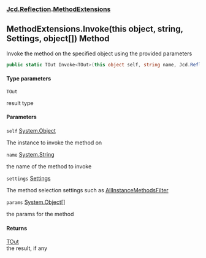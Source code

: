 ### [Jcd.Reflection](Jcd.Reflection.md 'Jcd.Reflection').[MethodExtensions](MethodExtensions.md 'Jcd.Reflection.MethodExtensions')

## MethodExtensions.Invoke<TOut>(this object, string, Settings, object[]) Method

Invoke the method on the specified object using the provided parameters

```csharp
public static TOut Invoke<TOut>(this object self, string name, Jcd.Reflection.MethodInfoEnumerator.Settings settings, params object[] @params);
```
#### Type parameters

<a name='Jcd.Reflection.MethodExtensions.Invoke_TOut_(thisobject,string,Jcd.Reflection.MethodInfoEnumerator.Settings,object[]).TOut'></a>

`TOut`

result type
#### Parameters

<a name='Jcd.Reflection.MethodExtensions.Invoke_TOut_(thisobject,string,Jcd.Reflection.MethodInfoEnumerator.Settings,object[]).self'></a>

`self` [System.Object](https://docs.microsoft.com/en-us/dotnet/api/System.Object 'System.Object')

The instance to invoke the method on

<a name='Jcd.Reflection.MethodExtensions.Invoke_TOut_(thisobject,string,Jcd.Reflection.MethodInfoEnumerator.Settings,object[]).name'></a>

`name` [System.String](https://docs.microsoft.com/en-us/dotnet/api/System.String 'System.String')

the name of the method to invoke

<a name='Jcd.Reflection.MethodExtensions.Invoke_TOut_(thisobject,string,Jcd.Reflection.MethodInfoEnumerator.Settings,object[]).settings'></a>

`settings` [Settings](MethodInfoEnumerator.Settings.md 'Jcd.Reflection.MethodInfoEnumerator.Settings')

The method selection settings such
as [AllInstanceMethodsFilter](MethodExtensions.AllInstanceMethodsFilter.md 'Jcd.Reflection.MethodExtensions.AllInstanceMethodsFilter')

<a name='Jcd.Reflection.MethodExtensions.Invoke_TOut_(thisobject,string,Jcd.Reflection.MethodInfoEnumerator.Settings,object[]).params'></a>

`params` [System.Object](https://docs.microsoft.com/en-us/dotnet/api/System.Object 'System.Object')[[]](https://docs.microsoft.com/en-us/dotnet/api/System.Array 'System.Array')

the params for the method

#### Returns
[TOut](MethodExtensions.Invoke.WbkA24WCoRqJ4MoS49dP8Q.md#Jcd.Reflection.MethodExtensions.Invoke_TOut_(thisobject,string,Jcd.Reflection.MethodInfoEnumerator.Settings,object[]).TOut 'Jcd.Reflection.MethodExtensions.Invoke<TOut>(this object, string, Jcd.Reflection.MethodInfoEnumerator.Settings, object[]).TOut')  
the result, if any